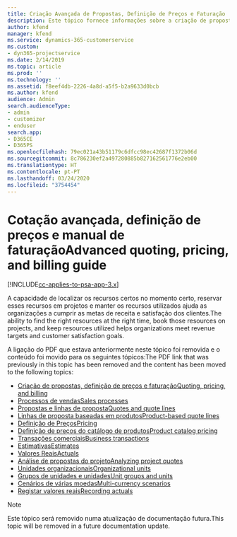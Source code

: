 ```yaml
---
title: Criação Avançada de Propostas, Definição de Preços e Faturação
description: Este tópico fornece informações sobre a criação de propostas, a faturação e a definição de preços no Project Service Automation.
author: kfend
manager: kfend
ms.service: dynamics-365-customerservice
ms.custom:
- dyn365-projectservice
ms.date: 2/14/2019
ms.topic: article
ms.prod: ''
ms.technology: ''
ms.assetid: f8eef4db-2226-4a8d-a5f5-b2a9633d0bcb
ms.author: kfend
audience: Admin
search.audienceType:
- admin
- customizer
- enduser
search.app:
- D365CE
- D365PS
ms.openlocfilehash: 79ec021a43b51179c6dfcc98ec42687f1372b06d
ms.sourcegitcommit: 8c786230ef2a497280885b827162561776e2eb00
ms.translationtype: HT
ms.contentlocale: pt-PT
ms.lasthandoff: 03/24/2020
ms.locfileid: "3754454"
---
```

# <a name="advanced-quoting-pricing-and-billing-guide"></a><span data-ttu-id="92ed7-103">Cotação avançada, definição de preços e manual de faturação</span><span class="sxs-lookup"><span data-stu-id="92ed7-103">Advanced quoting, pricing, and billing guide</span></span>

[!INCLUDE[cc-applies-to-psa-app-3.x](../../includes/cc-applies-to-psa-app-3x.md)]

<span data-ttu-id="92ed7-104">A capacidade de localizar os recursos certos no momento certo, reservar esses recursos em projetos e manter os recursos utilizados ajuda as organizações a cumprir as metas de receita e satisfação dos clientes.</span><span class="sxs-lookup"><span data-stu-id="92ed7-104">The ability to find the right resources at the right time, book those resources on projects, and keep resources utilized helps organizations meet revenue targets and customer satisfaction goals.</span></span> 

<span data-ttu-id="92ed7-105">A ligação do PDF que estava anteriormente neste tópico foi removida e o conteúdo foi movido para os seguintes tópicos:</span><span class="sxs-lookup"><span data-stu-id="92ed7-105">The PDF link that was previously in this topic has been removed and the content has been moved to the following topics:</span></span>

- [<span data-ttu-id="92ed7-106">Criação de propostas, definição de preços e faturação</span><span class="sxs-lookup"><span data-stu-id="92ed7-106">Quoting, pricing, and billing</span></span>](../quote-bill-price.md)
- [<span data-ttu-id="92ed7-107">Processos de vendas</span><span class="sxs-lookup"><span data-stu-id="92ed7-107">Sales processes</span></span>](../basic-sales-process.md)
- [<span data-ttu-id="92ed7-108">Propostas e linhas de proposta</span><span class="sxs-lookup"><span data-stu-id="92ed7-108">Quotes and quote lines</span></span>](../basic-quote-lines.md)
- [<span data-ttu-id="92ed7-109">Linhas de proposta baseadas em produtos</span><span class="sxs-lookup"><span data-stu-id="92ed7-109">Product-based quote lines</span></span>](../product-based-quote-lines.md)
- [<span data-ttu-id="92ed7-110">Definição de Preços</span><span class="sxs-lookup"><span data-stu-id="92ed7-110">Pricing</span></span>](../basic-pricing.md)
- [<span data-ttu-id="92ed7-111">Definição de preços do catálogo de produtos</span><span class="sxs-lookup"><span data-stu-id="92ed7-111">Product catalog pricing</span></span>](../product-catalog-pricing.md)
- [<span data-ttu-id="92ed7-112">Transações comerciais</span><span class="sxs-lookup"><span data-stu-id="92ed7-112">Business transactions</span></span>](../basic-business-transactions.md)
- [<span data-ttu-id="92ed7-113">Estimativas</span><span class="sxs-lookup"><span data-stu-id="92ed7-113">Estimates</span></span>](../estimates.md)
- [<span data-ttu-id="92ed7-114">Valores Reais</span><span class="sxs-lookup"><span data-stu-id="92ed7-114">Actuals</span></span>](../actuals.md)
- [<span data-ttu-id="92ed7-115">Análise de propostas do projeto</span><span class="sxs-lookup"><span data-stu-id="92ed7-115">Analyzing project quotes</span></span>](../basic-analyzing-quotes.md)
- [<span data-ttu-id="92ed7-116">Unidades organizacionais</span><span class="sxs-lookup"><span data-stu-id="92ed7-116">Organizational units</span></span>](../advanced-organizational.md)
- [<span data-ttu-id="92ed7-117">Grupos de unidades e unidades</span><span class="sxs-lookup"><span data-stu-id="92ed7-117">Unit groups and units</span></span>](../advanced-units.md)
- [<span data-ttu-id="92ed7-118">Cenários de várias moedas</span><span class="sxs-lookup"><span data-stu-id="92ed7-118">Multi-currency scenarios</span></span>](../advanced-currency.md)
- [<span data-ttu-id="92ed7-119">Registar valores reais</span><span class="sxs-lookup"><span data-stu-id="92ed7-119">Recording actuals</span></span>](../advanced-actuals.md)

> [!NOTE]
> <span data-ttu-id="92ed7-120">Este tópico será removido numa atualização de documentação futura.</span><span class="sxs-lookup"><span data-stu-id="92ed7-120">This topic will be removed in a future documentation update.</span></span> 
